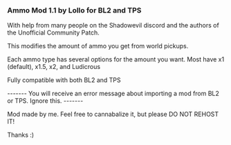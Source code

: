 ### Ammo Mod 1.1 by Lollo for BL2 and TPS

With help from many people on the Shadowevil discord and the authors of the Unofficial Community Patch.

This modifies the amount of ammo you get from world pickups.

Each ammo type has several options for the amount you want. Most have x1 (default), x1.5, x2, and Ludicrous

Fully compatible with both BL2 and TPS

------- You will receive an error message about importing a mod from BL2 or TPS. Ignore this. -------

Mod made by me. Feel free to cannabalize it, but please DO NOT REHOST IT! 

Thanks :)
